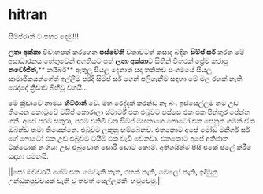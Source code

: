 # hitran
සිම්ප්රාන් ට පහර දෙමු!!!

**ලතා අක්කා** විවාහපත් කරගෙන **පස්වෙනි** වතාවටත් කසාද බඳින **සිම්ප් සර්**  කරන මේ අසාධාරනය හේතුවෙන් අගතියට පත් **ලතා අක්කා**ට සිතින් විතරක් ප්‍රේම කරාපු **නවෝජිත්**,** කයිබර්** ඇතුලු සියලු දෙනාත් සදා තනිකඩ සංගමයේ සියලු සාමාජිකයන්ගේත් ඉල්ලීම පරිදි සිම්ප් සර් ගෙන් පලිගැනීම සඳහා මේ මල රහක් නැති රෙද්දේ ක්‍රීඩාව බිහිවූ වගයි…

මේ ක්‍රීඩාවේ නාමය **හිට්රාන්** වේ. මහ රෙද්දක් කරන්ඩ නෑ බං. ඉස්සෙල්ලම නම උඩ තියෙන කොටුවේ ටයිප් කොරාලා ස්ටාර්ට් එක එබුවට පස්සෙ එක එක පින්තූර පේන්න ගනී. අපේ පරම සතුරා, පරම එනිමි වන සිම්ප් මහතාගෙ ෆොටෝ එක පෙනුන ගමන් ඒක ඔබන්ඩ තමා තියෙන්නෙ. එබුවම ලකුනු හම්බෙනව. එතකොට අපේ මෝඩ මනිගර් සර් ගේ ෆොටෝ එක උඩ එබුවම ටයිම් එක වැඩි වෙනවා. එතකොට අපේ අතිජාත ටික්ටොක් නංගියා උඩ එබුවොත් සොරි ඩොට් කොම්. අතිශයින්ම පීසී එකේ ප්ලේ කිරීම සඳහා පමනයි.


||සෝ ඔච්චරයි ගේම් එක. මෙවැනි කැත, රහක් නැති, මෙලෝ නැති, ඉදිමුනු උන්ඩුකපුච්චයක් වැනි වූ තවත් සෙල්ලමකිං හමුවෙමු.||
